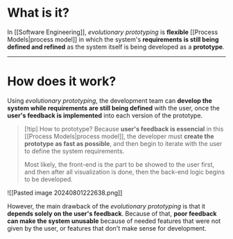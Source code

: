 # What is it?

In [[Software Engineering]], *evolutionary prototyping* is **flexible** [[Process Models|process model]] in which the system's **requirements is still being defined and refined** as the system itself is being developed as a **prototype**.
___
# How does it work?
Using *evolutionary prototyping*, the development team can **develop the system while requirements are still being defined** with the user, once the **user's feedback is implemented** into each version of the prototype.

>[!tip] How to prototype?
> Because **user's feedback is essencial** in this [[Process Models|process model]], the developer must **create the prototype as fast as possible**, and then begin to iterate with the user to define the system requirements.
> 
> Most likely, the front-end is the part to be showed to the user first, and then after all visualization is done, then the back-end logic begins to be developed.

![[Pasted image 20240801222638.png]]

However, the main drawback of the *evolutionary prototyping* is that it **depends solely on the user's feedback**. Because of that, **poor feedback can make the system unusable** because of needed features that were not given by the user, or features that don't make sense for development.